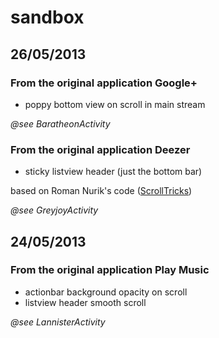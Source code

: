 sandbox
=======

## 26/05/2013

### From the original application Google+

- poppy bottom view on scroll in main stream

_@see BaratheonActivity_

### From the original application Deezer

- sticky listview header (just the bottom bar)

based on Roman Nurik's code ([ScrollTricks](https://code.google.com/p/romannurik-code/source/browse/misc/scrolltricks))

_@see GreyjoyActivity_

## 24/05/2013

### From the original application Play Music

- actionbar background opacity on scroll
- listview header smooth scroll

_@see LannisterActivity_
